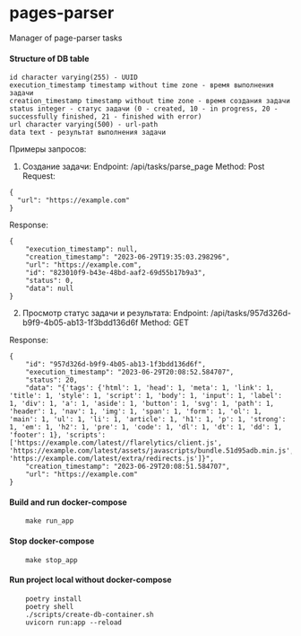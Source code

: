 # pages-parser
Manager of page-parser tasks

#### Structure of DB table
```
id character varying(255) - UUID
execution_timestamp timestamp without time zone - время выполнения задачи
creation_timestamp timestamp without time zone - время создания задачи
status integer - статус задачи (0 - created, 10 - in progress, 20 - successfully finished, 21 - finished with error)
url character varying(500) - url-path
data text - результат выполнения задачи 
```

Примеры запросов:

1. Создание задачи:
Endpoint: /api/tasks/parse_page
Method: Post
Request:
```
{
  "url": "https://example.com"
}
```

Response:
```
{
    "execution_timestamp": null,
    "creation_timestamp": "2023-06-29T19:35:03.298296",
    "url": "https://example.com",
    "id": "823010f9-b43e-48bd-aaf2-69d55b17b9a3",
    "status": 0,
    "data": null
}
```

2. Просмотр статус задачи и результата:
Endpoint: /api/tasks/957d326d-b9f9-4b05-ab13-1f3bdd136d6f
Method: GET

Response:
```
{
    "id": "957d326d-b9f9-4b05-ab13-1f3bdd136d6f",
    "execution_timestamp": "2023-06-29T20:08:52.584707",
    "status": 20,
    "data": "{'tags': {'html': 1, 'head': 1, 'meta': 1, 'link': 1, 'title': 1, 'style': 1, 'script': 1, 'body': 1, 'input': 1, 'label': 1, 'div': 1, 'a': 1, 'aside': 1, 'button': 1, 'svg': 1, 'path': 1, 'header': 1, 'nav': 1, 'img': 1, 'span': 1, 'form': 1, 'ol': 1, 'main': 1, 'ul': 1, 'li': 1, 'article': 1, 'h1': 1, 'p': 1, 'strong': 1, 'em': 1, 'h2': 1, 'pre': 1, 'code': 1, 'dl': 1, 'dt': 1, 'dd': 1, 'footer': 1}, 'scripts': ['https://example.com/latest//flarelytics/client.js', 'https://example.com/latest/assets/javascripts/bundle.51d95adb.min.js', 'https://example.com/latest/extra/redirects.js']}",
    "creation_timestamp": "2023-06-29T20:08:51.584707",
    "url": "https://example.com"
}
```

#### Build and run docker-compose
```
    make run_app
```

#### Stop docker-compose
```
    make stop_app
```

#### Run project local without docker-compose
```
    poetry install
    poetry shell
    ./scripts/create-db-container.sh
    uvicorn run:app --reload
```
